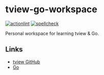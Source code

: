 # tview-go-workspace

[![actionlint](https://github.com/vpayno/tview-go-workspace/actions/workflows/gh-actions.yml/badge.svg?branch=main)](https://github.com/vpayno/tview-go-workspace/actions/workflows/gh-actions.yml)
[![spellcheck](https://github.com/vpayno/tview-go-workspace/actions/workflows/spellcheck.yml/badge.svg?branch=main)](https://github.com/vpayno/tview-go-workspace/actions/workflows/spellcheck.yml)

Personal workspace for learning tview & Go.

## Links

- [tview GitHub](https://github.com/rivo/tview)
- [Go](https://www.go.dev/)
